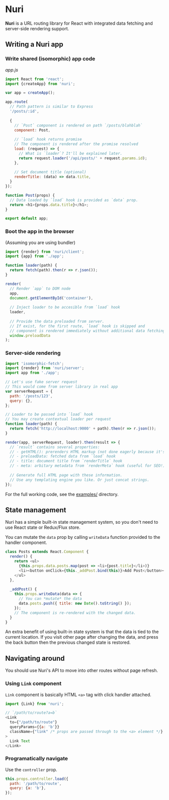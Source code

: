 # Nuri

**Nuri** is a URL routing library for React with integrated data fetching and server-side rendering support.

## Writing a Nuri app

### Write shared (isomorphic) app code

*app.js*

```js
import React from 'react';
import {createApp} from 'nuri';

var app = createApp();

app.route(
  // Path pattern is similar to Express
  '/posts/:id',
  
  {
    // `Post` component is rendered on path `/posts/blahblah`
    component: Post,
    
    // `load` hook returns promise
    // The component is rendered after the promise resolved
    load: (request) => {
      // What is `loader`? It'll be explained later.
      return request.loader('/api/posts/' + request.params.id);
    },
    
    // Set document title (optional)
    renderTitle: (data) => data.title,
  }
});

function Post(props) {
  // Data loaded by `load` hook is provided as `data` prop.
  return <h1>{props.data.title}</h1>;
}

export default app;
```

### Boot the app in the browser

(Assuming you are using bundler)

```js
import {render} from 'nuri/client';
import {app} from './app';

function loader(path) {
  return fetch(path).then(r => r.json());
}

render(
  // Render `app` to DOM node
  app,
  document.getElementById('container'),
  
  // Inject loader to be accesible from `load` hook
  loader,
  
  // Provide the data preloaded from server.
  // If exist, for the first route, `load` hook is skipped and
  // component is rendered immediately without additional data fetching.
  window.preloadData
);
```

### Server-side rendering

```js
import 'isomorphic-fetch';
import {render} from 'nuri/server';
import app from './app';

// Let's use fake server request
// This would come from server library in real app
var serverRequest = {
  path: '/posts/123',
  query: {},
};

// Loader to be passed into `load` hook
// You may create contextual loader per request
function loader(path) {
  return fetch('http://localhost:9000' + path).then(r => r.json());
}

render(app, serverRequest, loader).then(result => {
  // `result` contains several properties:
  // - getHTML(): prerenders HTML markup (not done eagerly because it's fairly expensive)
  // - preloadData: fetched data from `load` hook
  // - title: document title from `renderTitle` hook
  // - meta: arbitary metadata from `renderMeta` hook (useful for SEO!)
  
  // Generate full HTML page with these information.
  // Use any templating engine you like. Or just concat strings.
});
```

For the full working code, see the [examples/](https://github.com/dittos/nuri/tree/master/examples) directory.

## State management

Nuri has a simple built-in state management system, so you don't need to use React state or Redux/Flux store.

You can mutate the `data` prop by calling `writeData` function provided to the handler component.

```js
class Posts extends React.Component {
  render() {
    return <ul>
      {this.props.data.posts.map(post => <li>{post.title}</li>)}
      <li><button onClick={this._addPost.bind(this)}>Add Post</button></li>
    </ul>
  },
  
  _addPost() {
    this.props.writeData(data => {
      // You can *mutate* the data
      data.posts.push({ title: new Date().toString() });
    });
    // The component is re-rendered with the changed data.
  }
}
```

An extra benefit of using built-in state system is that the data is tied to the current location. If you visit other page after changing the data, and press the back button then the previous changed state is restored.

## Navigating around

You should use Nuri's API to move into other routes without page refresh.

### Using `Link` component

`Link` component is basically HTML `<a>` tag with click handler attached.

```js
import {Link} from 'nuri';

// `/path/to/route?a=b`
<Link
  to={"/path/to/route"}
  queryParams={{a: 'b'}}
  className={"link" /* props are passed through to the <a> element */}
>
  Link Text
</Link>
```

### Programatically navigate

Use the `controller` prop.

```js
this.props.controller.load({
  path: '/path/to/route',
  query: {a: 'b'},
});
```
